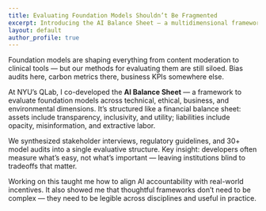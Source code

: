 ```yaml
---
title: Evaluating Foundation Models Shouldn’t Be Fragmented
excerpt: Introducing the AI Balance Sheet — a multidimensional framework for foundation model governance and accountability.
layout: default
author_profile: true
---
```


Foundation models are shaping everything from content moderation to clinical tools — but our methods for evaluating them are still siloed. Bias audits here, carbon metrics there, business KPIs somewhere else.

At NYU’s QLab, I co-developed the **AI Balance Sheet** — a framework to evaluate foundation models across technical, ethical, business, and environmental dimensions. It’s structured like a financial balance sheet: assets include transparency, inclusivity, and utility; liabilities include opacity, misinformation, and extractive labor.

We synthesized stakeholder interviews, regulatory guidelines, and 30+ model audits into a single evaluative structure. Key insight: developers often measure what’s easy, not what’s important — leaving institutions blind to tradeoffs that matter.

Working on this taught me how to align AI accountability with real-world incentives. It also showed me that thoughtful frameworks don’t need to be complex — they need to be legible across disciplines and useful in practice.